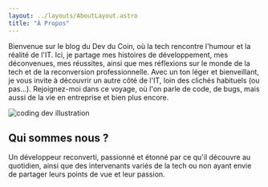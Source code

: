 ```yaml
---
layout: ../layouts/AboutLayout.astro
title: "À Propos"
---
```


Bienvenue sur le blog du Dev du Coin, où la tech rencontre l'humour et la réalité de l'IT. Ici, je partage mes histoires de développement, mes déconvenues, mes réussites, ainsi que mes réflexions sur le monde de la tech et de la reconversion professionnelle. Avec un ton léger et bienveillant, je vous invite à découvrir un autre côté de l'IT, loin des clichés habituels (ou pas...). Rejoignez-moi dans ce voyage, où l'on parle de code, de bugs, mais aussi de la vie en entreprise et bien plus encore.

<div>
  <img src="/assets/dev.svg" class="sm:w-1/2 mx-auto" alt="coding dev illustration">
</div>

## Qui sommes nous ?

Un développeur reconverti, passionné et étonné par ce qu'il découvre au quotidien, ainsi que des intervenants variés de la tech ou non ayant envie de partager leurs points de vue et leur passion.
